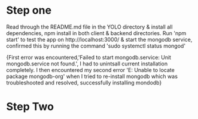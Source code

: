 # Step one
Read through the README.md file in the YOLO directory & install all dependencies, npm install in both client & backend directories. Run 'npm start' to  test the app on http://localhost:3000/ & start the mongodb service, confirmed this by running the command 'sudo systemctl status mongod'

 {First error was encountered,'Failed to start mongodb.service: Unit mongodb.service not found.', I had to unintsall current installation completely. I then encountered my second error 'E: Unable to locate package mongodb-org' when I tried to re-install mongodb  which was troubleshooted and resolved, successfully installing mondodb}

# Step Two


 